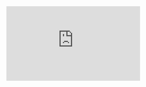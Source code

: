 





<iframe width="350" height="196" src="https://www.youtube.com/embed/z7bOSWqCcSI?si=Yx7xmYzVx2xMtdYC" title="YouTube video player" frameborder="0" allow="accelerometer; autoplay; clipboard-write; encrypted-media; gyroscope; picture-in-picture; web-share" referrerpolicy="strict-origin-when-cross-origin" allowfullscreen></iframe>